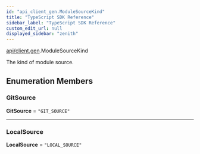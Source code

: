 ```yaml
---
id: "api_client_gen.ModuleSourceKind"
title: "TypeScript SDK Reference"
sidebar_label: "TypeScript SDK Reference"
custom_edit_url: null
displayed_sidebar: "zenith"
---
```


[api/client.gen](../modules/api_client_gen.md).ModuleSourceKind

The kind of module source.

## Enumeration Members

### GitSource

 **GitSource** = ``"GIT_SOURCE"``

___

### LocalSource

 **LocalSource** = ``"LOCAL_SOURCE"``
